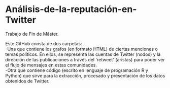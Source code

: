# Análisis-de-la-reputación-en-Twitter
Trabajo de Fin de Máster.

Este GitHub consta de dos carpetas:  
  -Una que contiene los grafos (en formato HTML) de ciertas menciones o temas políticos. En ellos, se representa las cuentas de Twitter
   (nodos) y la dirección de las publicaciones a través del 'retweet' (aristas) para poder ver el flujo de mensajes en estas comunidades.  
  -Otra que contiene código (escrito en lenguaje de programación R y Python) que sirve para la extracción, procesado y presentación de
   los datos obtenidos de Twitter.  
